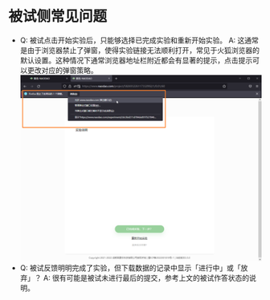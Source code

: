 # 被试侧常见问题

- Q: 被试点击开始实验后，只能够选择已完成实验和重新开始实验。
  A: 这通常是由于浏览器禁止了弹窗，使得实验链接无法顺利打开，常见于火狐浏览器的默认设置。这种情况下通常浏览器地址栏附近都会有显著的提示，点击提示可以更改对应的弹窗策略。
  ![firefox](imgs/firefox.png)
- Q: 被试反馈明明完成了实验，但下载数据的记录中显示「进行中」或「放弃」？
  A: 很有可能是被试未进行最后的提交，参考上文的被试作答状态的说明。 